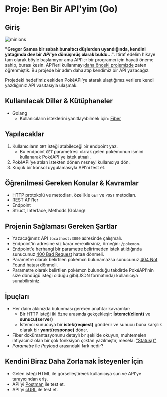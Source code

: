
# Proje: Ben Bir API'yim (Go)

## Giriş

![minions](https://storage.googleapis.com/gweb-uniblog-publish-prod/original_images/tenor_1.gif)

**"Gregor Samsa bir sabah bunaltıcı düşlerden uyandığında, kendini yatağında dev bir *API*'ye dönüşmüş olarak buldu..."**. İtiraf edelim hikaye tam olarak böyle başlamıyor ama API'ler bir programcı için hayati öneme sahip, burası kesin. API'leri kullanmayı [daha önceki projemizde](https://gist.github.com/log101/cae289704aec54fa054c05b26833a86b) zaten öğrenmiştik. Bu projede bir adım daha atıp kendimiz bir API yazacağız.

Projedeki hedefimiz eskiden PokéAPI'ye atarak ulaştığımız verilere kendi yazdığımız API vasıtasıyla ulaşmak.

## Kullanılacak Diller & Kütüphaneler

- Golang
  - Kullanıcıların isteklerini yanıtlayabilmek için: [Fiber](https://gofiber.io/)

## Yapılacaklar

1. Kullanıcıların `GET` isteği atabileceği bir endpoint yaz.
   - Bu endpoint `GET` parametresi olarak gelen pokémonun ismini kullanarak PokéAPI'ye istek atmalı.
2. PokéAPI'ye atılan istekten dönen nesneyi kullanıcıya dön.
3. Küçük bir konsol uygulamasıyla API'ni test et.

## Öğrenilmesi Gereken Konular & Kavramlar

- HTTP protokolü ve metodları, özellikle `GET` ve `POST` metodları.
- REST API'ler
- Endpoint
- Struct, Interface, Methods (Golang)

## Projenin Sağlaması Gereken Şartlar

- Yazacağınınz API `localhost:3000` adresinde çalışmalı.
- Endpoint'in adresine siz karar verebilirsiniz, örneğin: `/pokemon`.
- Endpoint'e herhangi bir parametre belirtmeden istek atıldığında sunucunuz [400 Bad Request](https://developer.mozilla.org/en-US/docs/Web/HTTP/Status/400) hatası dönmeli.
- Parametre olarak belirtilen pokémon bulunamazsa sunucunuz [404 Not Found](https://developer.mozilla.org/en-US/docs/Web/HTTP/Status/404) hatası dönmeli.
- Parametre olarak belirtilen pokémon bulunduğu takdirde PokéAPI'nin size döndüğü isteği olduğu gibi(JSON formatında) kullanıcıya sunabilirsiniz.

## İpuçları

- Her daim aklınızda bulunması gereken anahtar kavramlar:
  - Bir HTTP isteği iki özne arasında gekçekleşir: **İstemci(client)** ve **sunucu(server)**
  - İstemci sunucuya bir **istek(request)** gönderir ve sunucu buna karşılık olarak bir **yanıt(response)** döner.
- Fiber dokümantasyonunu detaylı bir şekilde okuyun, muhtemelen ihtiyacınız olan bir çok fonksiyon çoktan yazılmıştır, mesela: ["Status()"](https://docs.gofiber.io/api/ctx#status)
- *Parametre* ile *Payload* arasındaki fark nedir?

## Kendini Biraz Daha Zorlamak İsteyenler İçin

- Gelen isteği HTML ile görselleştirerek kullanıcıya sun ve API'ye tarayıcından eriş.
- API'yi [Postman](https://www.postman.com/) ile test et.
- API'yi [cURL](https://curl.se/) ile test et.
